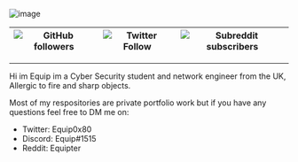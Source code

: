 ![image](https://user-images.githubusercontent.com/72751518/163157283-3b59d316-e303-4f94-a0f0-87f572228ed0.png)



| ![GitHub followers](https://img.shields.io/github/followers/equipter?label=Equipter%20&logo=GitHub&style=flat-square) | ![Twitter Follow](https://img.shields.io/twitter/follow/equip0x80?color=b9d1ff&label=Equip0x80&logo=Twitter&style=flat-square) | ![Subreddit subscribers](https://img.shields.io/reddit/subreddit-subscribers/rfid?logo=reddit&logoColor=ffffff&style=flat-square) |
| :---: | :---: | :---: |

---

Hi im Equip im a Cyber Security student and network engineer from the UK, Allergic to fire and sharp objects.

Most of my respositories are private portfolio work but if you have any questions feel free to DM me on:

- Twitter: Equip0x80
- Discord: Equip#1515
- Reddit: Equipter
